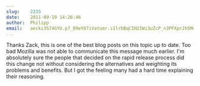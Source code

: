 ```yaml
---
slug:    2235
date:    2011-09-19 14:26:46
author:  Philipp
email:   aecki3S74GYU.p7_09eY87iVatumr.i1lrbBqCIH2IWi3uZcP_n3PFXprJh5M=
...
```


Thanks Zack, this is one of the best blog posts on this topic up to
date. Too bad Mozilla was not able to communicate this message much
earlier. I'm absolutely sure the people that decided on the rapid
release process did this change not without considering the
alternatives and weighting its problems and benefits. But I got the
feeling many had a hard time explaining their reasoning.
